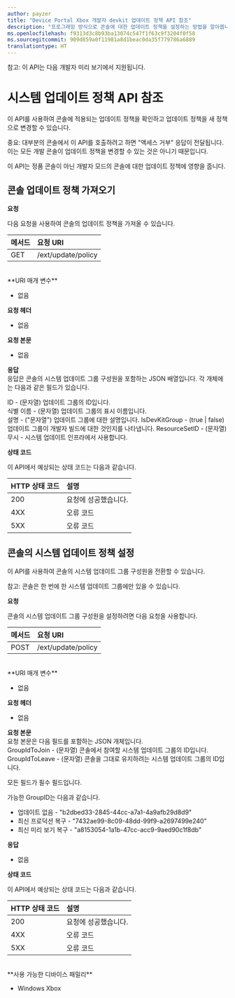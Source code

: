 ```yaml
---
author: payzer
title: "Device Portal Xbox 개발자 devkit 업데이트 정책 API 참조"
description: "프로그래밍 방식으로 콘솔에 대한 업데이트 정책을 설정하는 방법을 알아봅니다."
ms.openlocfilehash: f9313d3c8b93ba13074c547f1f63c9f3204f0f58
ms.sourcegitcommit: 909d859a0f11981a8d1beac0da35f779786a6889
translationtype: HT
---
```

참고: 이 API는 다음 개발자 미리 보기에서 지원됩니다.

# <a name="system-update-policy-api-reference"></a>시스템 업데이트 정책 API 참조   
이 API를 사용하여 콘솔에 적용되는 업데이트 정책을 확인하고 업데이트 정책을 새 정책으로 변경할 수 있습니다.

중요: 대부분의 콘솔에서 이 API를 호출하려고 하면 "액세스 거부" 응답이 전달됩니다. 이는 모든 개발 콘솔이 업데이트 정책을 변경할 수 있는 것은 아니기 때문입니다.

이 API는 정품 콘솔이 아닌 개발자 모드의 콘솔에 대한 업데이트 정책에 영향을 줍니다.

## <a name="get-the-console-update-policy"></a>콘솔 업데이트 정책 가져오기

**요청**

다음 요청을 사용하여 콘솔의 업데이트 정책을 가져올 수 있습니다.

메서드      | 요청 URI
:------     | :-----
GET | /ext/update/policy
<br />
**URI 매개 변수**

- 없음

**요청 헤더**

- 없음

**요청 본문**

- 없음

**응답**   
응답은 콘솔의 시스템 업데이트 그룹 구성원을 포함하는 JSON 배열입니다. 각 개체에는 다음과 같은 필드가 있습니다.   

ID - (문자열) 업데이트 그룹의 ID입니다.   
식별 이름 - (문자열) 업데이트 그룹의 표시 이름입니다.   
설명 - ("문자열") 업데이트 그룹에 대한 설명입니다.
IsDevKitGroup - (true | false) 업데이트 그룹이 개발자 빌드에 대한 것인지를 나타냅니다.
ResourceSetID - (문자열) 무시 - 시스템 업데이트 인프라에서 사용합니다.

**상태 코드**

이 API에서 예상되는 상태 코드는 다음과 같습니다.

HTTP 상태 코드      | 설명
:------     | :-----
200 | 요청에 성공했습니다.
4XX | 오류 코드
5XX | 오류 코드

## <a name="set-a-consoles-system-update-policy"></a>콘솔의 시스템 업데이트 정책 설정
이 API를 사용하여 콘솔의 시스템 업데이트 그룹 구성원을 전환할 수 있습니다.

참고: 콘솔은 한 번에 한 시스템 업데이트 그룹에만 있을 수 있습니다.

**요청**

콘솔의 시스템 업데이트 그룹 구성원을 설정하려면 다음 요청을 사용합니다.

메서드      | 요청 URI
:------     | :-----
POST | /ext/update/policy
<br />
**URI 매개 변수**

- 없음

**요청 헤더**

- 없음

**요청 본문**   
요청 본문은 다음 필드를 포함하는 JSON 개체입니다.   
GroupIdToJoin - (문자열) 콘솔에서 참여할 시스템 업데이트 그룹의 ID입니다.  
GroupIdToLeave - (문자열) 콘솔을 그대로 유지하려는 시스템 업데이트 그룹의 ID입니다.

모든 필드가 필수 필드입니다.

가능한 GroupID는 다음과 같습니다.   
* 업데이트 없음 - "b2dbed33-2845-44cc-a7a1-4a9afb29d8d9"   
* 최신 프로덕션 복구 - "7432ae99-8c09-48dd-99f9-a2697499e240"   
* 최신 미리 보기 복구 - "a8153054-1a1b-47cc-acc9-9aed90c1f8db"    

**응답**   

- 없음

**상태 코드**

이 API에서 예상되는 상태 코드는 다음과 같습니다.

HTTP 상태 코드      | 설명
:------     | :-----
200 | 요청에 성공했습니다.
4XX | 오류 코드
5XX | 오류 코드

<br />
**사용 가능한 디바이스 패밀리**

* Windows Xbox

